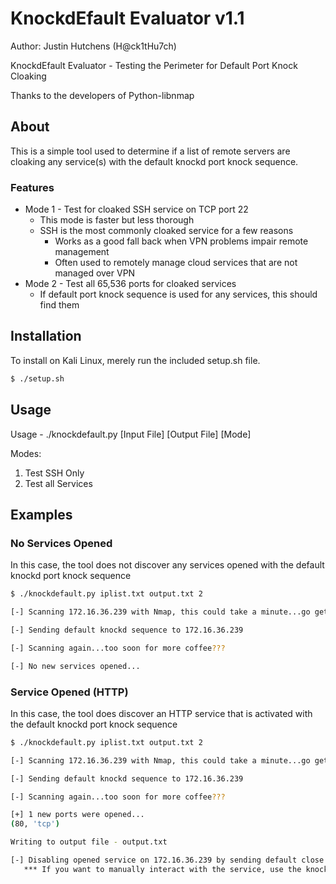 # KnockdEfault Evaluator v1.1

Author: Justin Hutchens (H@ck1tHu7ch)

KnockdEfault Evaluator - Testing the Perimeter for Default Port Knock Cloaking

Thanks to the developers of Python-libnmap

## About

This is a simple tool used to determine if a list of remote servers are cloaking any service(s) with the default knockd port knock sequence. 

### Features

 * Mode 1 - Test for cloaked SSH service on TCP port 22
	* This mode is faster but less thorough
	* SSH is the most commonly cloaked service for a few reasons
		* Works as a good fall back when VPN problems impair remote management
		* Often used to remotely manage cloud services that are not managed over VPN
 * Mode 2 - Test all 65,536 ports for cloaked services
	* If default port knock sequence is used for any services, this should find them

## Installation

To install on Kali Linux, merely run the included setup.sh file.

```bash
$ ./setup.sh
```

## Usage

Usage - ./knockdefault.py [Input File] [Output File] [Mode]

Modes:
1) Test SSH Only
2) Test all Services

## Examples

### No Services Opened

In this case, the tool does not discover any services opened with the default knockd port knock sequence

```bash                                          
$ ./knockdefault.py iplist.txt output.txt 2

[-] Scanning 172.16.36.239 with Nmap, this could take a minute...go get some coffee

[-] Sending default knockd sequence to 172.16.36.239

[-] Scanning again...too soon for more coffee???

[-] No new services opened...

```

### Service Opened (HTTP)

In this case, the tool does discover an HTTP service that is activated with the default knockd port knock sequence

```bash  
$ ./knockdefault.py iplist.txt output.txt 2

[-] Scanning 172.16.36.239 with Nmap, this could take a minute...go get some coffee

[-] Sending default knockd sequence to 172.16.36.239

[-] Scanning again...too soon for more coffee???

[+] 1 new ports were opened...
(80, 'tcp')

Writing to output file - output.txt

[-] Disabling opened service on 172.16.36.239 by sending default close sequence...
   *** If you want to manually interact with the service, use the knockd_on-off.py script ***
```
